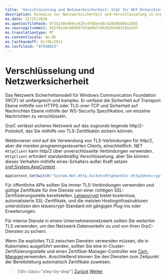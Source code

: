 ```yaml
---
title: 'Verschlüsselung und Netzwerksicherheit: GrpC für WCF-Entwickler'
description: Hinweise zur Netzwerksicherheit und-Verschlüsselung in GrpC
ms.date: 12/15/2020
ms.openlocfilehash: 0735158ed69ce425c4f00eed6c42689b888a1885
ms.sourcegitcommit: 655f8a16c488567dfa696fc0b293b34d3c81e3df
ms.translationtype: MT
ms.contentlocale: de-DE
ms.lasthandoff: 01/06/2021
ms.locfileid: "97938623"
---
```

# <a name="encryption-and-network-security"></a>Verschlüsselung und Netzwerksicherheit

Das Netzwerk Sicherheitsmodell für Windows Communication Foundation (WCF) ist umfangreich und komplex. Er umfasst die Sicherheit auf Transport Ebene mithilfe von HTTPS oder TLS-over-TCP und Sicherheit auf Nachrichten Ebene mithilfe der WS-Security Spezifikation, um einzelne Nachrichten zu verschlüsseln.

GrpC verlässt sicheres Netzwerk auf das zugrunde liegende http/2-Protokoll, das Sie mithilfe von TLS-Zertifikaten sichern können.

Webbrowser sind auf die Verwendung von TLS-Verbindungen für http/2, aber die meisten programmgesteuerten Clients, einschließlich. NET `HttpClient` kann http/2 über unverschlüsselte Verbindungen verwenden. `HttpClient` erfordert standardmäßig Verschlüsselung, aber Sie können dieses Verhalten mithilfe eines-Schalters außer Kraft setzen <xref:System.AppContext> .

```csharp
AppContext.SetSwitch("System.Net.Http.SocketsHttpHandler.Http2UnencryptedSupport", true);
```

Für öffentliche APIs sollten Sie immer TLS-Verbindungen verwenden und gültige Zertifikate für ihre Dienste von einer richtigen SSL-Zertifizierungsstelle bereitstellen. [Letsencrypt](https://letsencrypt.org) bietet kostenlose, automatisierte SSL-Zertifikate, und die meisten Hostinginfrastrukturen unterstützen den letsencrypt-Standard mit gängigen Plug-ins oder Erweiterungen.

Für interne Dienste in einem Unternehmensnetzwerk sollten Sie weiterhin TLS verwenden, um den Netzwerk Datenverkehr zu und von ihren GrpC-Diensten zu sichern.

Wenn Sie explizites TLS zwischen Diensten verwenden müssen, die in Kubernetes ausgeführt werden, sollten Sie eine in-Cluster-Zertifizierungsstelle und einen Zertifikat-Manager-Controller wie [Cert-Manager](https://docs.cert-manager.io/en/latest/)verwenden. Anschließend können Sie den Diensten zum Zeitpunkt der Bereitstellung automatisch Zertifikate zuweisen.

>[!div class="step-by-step"]
>[Zurück](channel-credentials.md)
>[Weiter](grpc-in-production.md)
